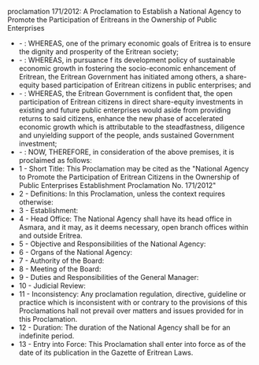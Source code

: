 proclamation 171&#x2F;2012: A Proclamation to Establish a National Agency to Promote the Participation of Eritreans in the Ownership of Public Enterprises

<ul>
			<li> - : WHEREAS, one of the primary economic goals of Eritrea is to ensure the dignity and prosperity of the Eritrean society;<ul>
			</ul></li>			<li> - : WHEREAS, in pursuance f its development policy of sustainable economic growth in fostering the socio-economic enhancement of Eritrean, the Eritrean Government has initiated among others, a share-equity based participation of Eritrean citizens in public enterprises; and<ul>
			</ul></li>			<li> - : WHEREAS, the Eritrean Government is confident that, the open participation of Eritrean citizens in direct share-equity investments in existing and future public enterprises would aside from providing returns to said citizens, enhance the new phase of accelerated economic growth which is attributable to the steadfastness, diligence and unyielding support of the people, ands sustained Government investment;<ul>
			</ul></li>			<li> - : NOW, THEREFORE, in consideration of the above premises, it is proclaimed as follows:<ul>
			</ul></li>			<li>1 - Short Title: This Proclamation may be cited as the &quot;National Agency to Promote the Participation of Eritrean Citizens in the Ownership of Public Enterprises Establishment Proclamation No. 171&#x2F;2012&quot;<ul>
			</ul></li>			<li>2 - Definitions: In this Proclamation, unless the context requires otherwise:<ul>
			</ul></li>			<li>3 - Establishment: <ul>
			</ul></li>			<li>4 - Head Office: The National Agency shall have its head office in Asmara, and it may, as it deems necessary, open branch offices within and outside Eritrea.<ul>
			</ul></li>			<li>5 - Objective and Responsibilities of the National Agency: <ul>
			</ul></li>			<li>6 - Organs of the National Agency: <ul>
			</ul></li>			<li>7 - Authority of the Board: <ul>
			</ul></li>			<li>8 - Meeting of the Board: <ul>
			</ul></li>			<li>9 - Duties and Responsibilities of the General Manager: <ul>
			</ul></li>			<li>10 - Judicial Review: <ul>
			</ul></li>			<li>11 - Inconsistency: Any proclamation regulation, directive, guideline or practice which is inconsistent with or contrary to the provisions of this Proclamations hall not prevail over matters and issues provided for in this Proclamation.<ul>
			</ul></li>			<li>12 - Duration: The duration of the National Agency shall be for an indefinite period.<ul>
			</ul></li>			<li>13 - Entry into Force: This Proclamation shall enter into force as of the date of its publication in the Gazette of Eritrean Laws.<ul>
			</ul></li></ul>